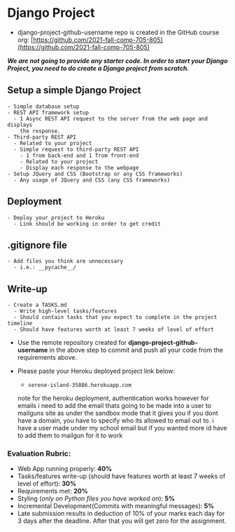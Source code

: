 # Django Project

- django-project-github-username repo is created in the GitHub course org:
  [https://github.com/2021-fall-comp-705-805](https://github.com/2021-fall-comp-705-805)

***We are not going to provide any starter code. In order to start
   your Django Project, you need to do create a Django project from scratch.***

  ## Setup a simple Django Project
    - Simple database setup
    - REST API framework setup
      - 1 Async REST API request to the server from the web page and displays
        the response.
    - Third-party REST API
      - Related to your project
      - Simple request to third-party REST API
        - 1 from back-end and 1 from front-end
        - Related to your project
        - Display each response to the webpage
    - Setup JQuery and CSS (Bootstrap or any CSS frameworks)
      - Any usage of JQuery and CSS (any CSS frameworks)

  ## Deployment
    - Deploy your project to Heroku
      - Link should be working in order to get credit

  ## .gitignore file
    - Add files you think are unnecessary
      - i.e.: __pycache__/

  ## Write-up
    - Create a TASKS.md
      - Write high-level tasks/features
      - Should contain tasks that you expect to complete in the project timeline
      - Should have features worth at least 7 weeks of level of effort


  - Use the remote repository created for **django-project-github-username** in
   the above step to commit and push all your code from the requirements above.

  - Please paste your Heroku deployed project link below:
    - `serene-island-35886.herokuapp.com`
    
    note for the heroku deployment, authentication works however for emails i need to add the email thats going to be made
    into a user to mailguns site as under the sandbox mode that it gives you if you dont have a domain, you have to specify who its allowed
    to email out to. i have a user made under my school email but if you wanted more id have to add them to mailgun for it to work


### Evaluation Rubric:
* Web App running properly: **40%**
* Tasks/features write-up (should have features worth at least 7 weeks of level
  of effort): **30%**
* Requirements met: **20%**
* Styling (*only on Python files you have worked on*): **5%**
* Incremental Development(Commits with meaningful messages): **5%**
* Late submission results in deduction of 10% of your marks each day for 3 days
  after the deadline. After that you will get zero for the assignment.